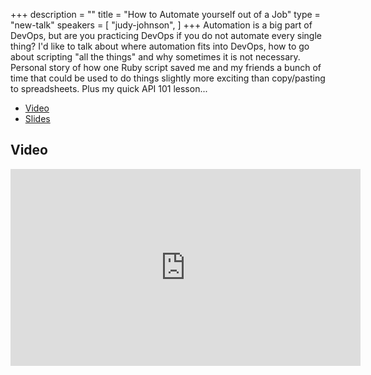 +++
description = ""
title = "How to Automate yourself out of a Job"
type = "new-talk"
speakers = [
        "judy-johnson",
]
+++
Automation is a big part of DevOps, but are you practicing DevOps if you do not automate every single thing?  I'd like to talk about where automation fits into DevOps, how to go about scripting "all the things" and why sometimes it is not necessary.  Personal story of how one Ruby script saved me and my friends a bunch of time that could be used to do things slightly more exciting than copy/pasting to spreadsheets.  Plus my quick API 101 lesson...

* [Video](https://youtu.be/cLVzFQNCFtE)
* [Slides](https://drive.google.com/file/d/1CDy-y0zVWiznCXEwCDvXYodQ96_-OAeR/view?usp=sharing)

## Video

<iframe width="560" height="315" src="https://www.youtube.com/embed/cLVzFQNCFtE" frameborder="0" allow="accelerometer; autoplay; encrypted-media; gyroscope; picture-in-picture" allowfullscreen></iframe>
